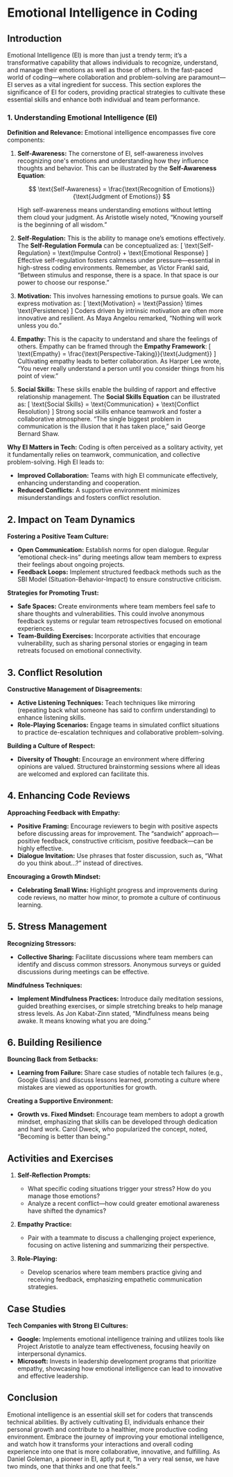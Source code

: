 # Emotional Intelligence in Coding

## Introduction
Emotional Intelligence (EI) is more than just a trendy term; it’s a transformative capability that allows individuals to recognize, understand, and manage their emotions as well as those of others. In the fast-paced world of coding—where collaboration and problem-solving are paramount—EI serves as a vital ingredient for success. This section explores the significance of EI for coders, providing practical strategies to cultivate these essential skills and enhance both individual and team performance.

### 1. Understanding Emotional Intelligence (EI)

**Definition and Relevance:**
Emotional intelligence encompasses five core components:

1. **Self-Awareness:** The cornerstone of EI, self-awareness involves recognizing one's emotions and understanding how they influence thoughts and behavior. This can be illustrated by the **Self-Awareness Equation**:

   $$
   \text{Self-Awareness} = \frac{\text{Recognition of Emotions}}{\text{Judgment of Emotions}}
   $$

   High self-awareness means understanding emotions without letting them cloud your judgment. As Aristotle wisely noted, “Knowing yourself is the beginning of all wisdom.”

3. **Self-Regulation:** This is the ability to manage one’s emotions effectively. The **Self-Regulation Formula** can be conceptualized as:
   \[
   \text{Self-Regulation} = \text{Impulse Control} + \text{Emotional Response}
   \]
   Effective self-regulation fosters calmness under pressure—essential in high-stress coding environments. Remember, as Victor Frankl said, “Between stimulus and response, there is a space. In that space is our power to choose our response.”

4. **Motivation:** This involves harnessing emotions to pursue goals. We can express motivation as:
   \[
   \text{Motivation} = \text{Passion} \times \text{Persistence}
   \]
   Coders driven by intrinsic motivation are often more innovative and resilient. As Maya Angelou remarked, “Nothing will work unless you do.”

5. **Empathy:** This is the capacity to understand and share the feelings of others. Empathy can be framed through the **Empathy Framework**:
   \[
   \text{Empathy} = \frac{\text{Perspective-Taking}}{\text{Judgment}}
   \]
   Cultivating empathy leads to better collaboration. As Harper Lee wrote, “You never really understand a person until you consider things from his point of view.”

6. **Social Skills:** These skills enable the building of rapport and effective relationship management. The **Social Skills Equation** can be illustrated as:
   \[
   \text{Social Skills} = \text{Communication} + \text{Conflict Resolution}
   \]
   Strong social skills enhance teamwork and foster a collaborative atmosphere. “The single biggest problem in communication is the illusion that it has taken place,” said George Bernard Shaw.

**Why EI Matters in Tech:**
Coding is often perceived as a solitary activity, yet it fundamentally relies on teamwork, communication, and collective problem-solving. High EI leads to:
- **Improved Collaboration:** Teams with high EI communicate effectively, enhancing understanding and cooperation.
- **Reduced Conflicts:** A supportive environment minimizes misunderstandings and fosters conflict resolution.

## 2. Impact on Team Dynamics

**Fostering a Positive Team Culture:**
- **Open Communication:** Establish norms for open dialogue. Regular “emotional check-ins” during meetings allow team members to express their feelings about ongoing projects.
- **Feedback Loops:** Implement structured feedback methods such as the SBI Model (Situation-Behavior-Impact) to ensure constructive criticism.

**Strategies for Promoting Trust:**
- **Safe Spaces:** Create environments where team members feel safe to share thoughts and vulnerabilities. This could involve anonymous feedback systems or regular team retrospectives focused on emotional experiences.
- **Team-Building Exercises:** Incorporate activities that encourage vulnerability, such as sharing personal stories or engaging in team retreats focused on emotional connectivity.

## 3. Conflict Resolution

**Constructive Management of Disagreements:**
- **Active Listening Techniques:** Teach techniques like mirroring (repeating back what someone has said to confirm understanding) to enhance listening skills.
- **Role-Playing Scenarios:** Engage teams in simulated conflict situations to practice de-escalation techniques and collaborative problem-solving.

**Building a Culture of Respect:**
- **Diversity of Thought:** Encourage an environment where differing opinions are valued. Structured brainstorming sessions where all ideas are welcomed and explored can facilitate this.

## 4. Enhancing Code Reviews

**Approaching Feedback with Empathy:**
- **Positive Framing:** Encourage reviewers to begin with positive aspects before discussing areas for improvement. The “sandwich” approach—positive feedback, constructive criticism, positive feedback—can be highly effective.
- **Dialogue Invitation:** Use phrases that foster discussion, such as, “What do you think about…?” instead of directives.

**Encouraging a Growth Mindset:**
- **Celebrating Small Wins:** Highlight progress and improvements during code reviews, no matter how minor, to promote a culture of continuous learning. 

## 5. Stress Management

**Recognizing Stressors:**
- **Collective Sharing:** Facilitate discussions where team members can identify and discuss common stressors. Anonymous surveys or guided discussions during meetings can be effective.

**Mindfulness Techniques:**
- **Implement Mindfulness Practices:** Introduce daily meditation sessions, guided breathing exercises, or simple stretching breaks to help manage stress levels. As Jon Kabat-Zinn stated, “Mindfulness means being awake. It means knowing what you are doing.”

## 6. Building Resilience

**Bouncing Back from Setbacks:**
- **Learning from Failure:** Share case studies of notable tech failures (e.g., Google Glass) and discuss lessons learned, promoting a culture where mistakes are viewed as opportunities for growth.

**Creating a Supportive Environment:**
- **Growth vs. Fixed Mindset:** Encourage team members to adopt a growth mindset, emphasizing that skills can be developed through dedication and hard work. Carol Dweck, who popularized the concept, noted, “Becoming is better than being.”

## Activities and Exercises

1. **Self-Reflection Prompts:**
   - What specific coding situations trigger your stress? How do you manage those emotions?
   - Analyze a recent conflict—how could greater emotional awareness have shifted the dynamics?

2. **Empathy Practice:**
   - Pair with a teammate to discuss a challenging project experience, focusing on active listening and summarizing their perspective.

3. **Role-Playing:**
   - Develop scenarios where team members practice giving and receiving feedback, emphasizing empathetic communication strategies.

## Case Studies

**Tech Companies with Strong EI Cultures:**
- **Google:** Implements emotional intelligence training and utilizes tools like Project Aristotle to analyze team effectiveness, focusing heavily on interpersonal dynamics.
- **Microsoft:** Invests in leadership development programs that prioritize empathy, showcasing how emotional intelligence can lead to innovative and effective leadership.

## Conclusion
Emotional intelligence is an essential skill set for coders that transcends technical abilities. By actively cultivating EI, individuals enhance their personal growth and contribute to a healthier, more productive coding environment. Embrace the journey of improving your emotional intelligence, and watch how it transforms your interactions and overall coding experience into one that is more collaborative, innovative, and fulfilling. As Daniel Goleman, a pioneer in EI, aptly put it, “In a very real sense, we have two minds, one that thinks and one that feels.”
